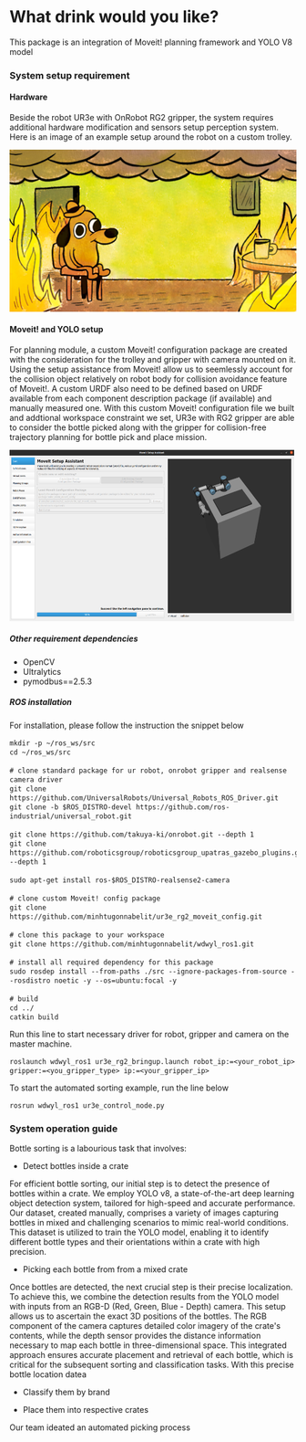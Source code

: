 # What drink would you like?

This package is an integration of Moveit! planning framework and YOLO V8 model

### System setup requirement

#### Hardware
Beside the robot UR3e with OnRobot RG2 gripper, the system requires additional hardware modification and sensors setup perception system.
Here is an image of an example setup around the robot on a custom trolley.

![Example Image](image/imfine.png)


#### Moveit! and YOLO setup
For planning module, a custom Moveit! configuration package are created with the consideration for the trolley and gripper with camera mounted on it. Using the setup assistance from Moveit! allow us to seemlessly account for the collision object relatively on robot body for collision avoidance feature of Moveit!. A custom URDF also need to be defined based on URDF available from each component description package (if available) and manually measured one. With this custom Moveit! configuration file we built and addtional workspace constraint we set, UR3e with RG2 gripper are able to consider the bottle picked along with the gripper for collision-free trajectory planning for bottle pick and place mission.

<img src="image/setup_assistance.png" width="500" height="300">



##### Other requirement dependencies
 - OpenCV
 - Ultralytics
 - pymodbus==2.5.3

##### ROS installation
For installation, please follow the instruction the snippet below 
```shell
mkdir -p ~/ros_ws/src
cd ~/ros_ws/src 

# clone standard package for ur robot, onrobot gripper and realsense camera driver 
git clone https://github.com/UniversalRobots/Universal_Robots_ROS_Driver.git
git clone -b $ROS_DISTRO-devel https://github.com/ros-industrial/universal_robot.git

git clone https://github.com/takuya-ki/onrobot.git --depth 1
git clone https://github.com/roboticsgroup/roboticsgroup_upatras_gazebo_plugins.git --depth 1

sudo apt-get install ros-$ROS_DISTRO-realsense2-camera

# clone custom Moveit! config package
git clone https://github.com/minhtugonnabelit/ur3e_rg2_moveit_config.git

# clone this package to your workspace
git clone https://github.com/minhtugonnabelit/wdwyl_ros1.git

# install all required dependency for this package
sudo rosdep install --from-paths ./src --ignore-packages-from-source --rosdistro noetic -y --os=ubuntu:focal -y

# build
cd ../
catkin build
```

Run this line to start necessary driver for robot, gripper and camera on the master machine. 
```shell
roslaunch wdwyl_ros1 ur3e_rg2_bringup.launch robot_ip:=<your_robot_ip> gripper:=<you_gripper_type> ip:=<your_gripper_ip> 
```

To start the automated sorting example, run the line below
```shell
rosrun wdwyl_ros1 ur3e_control_node.py
```

### System operation guide
Bottle sorting is a labourious task that involves:

- Detect bottles inside a crate

For efficient bottle sorting, our initial step is to detect the presence of bottles within a crate. We employ YOLO v8, a state-of-the-art deep learning object detection system, tailored for high-speed and accurate performance. Our dataset, created manually, comprises a variety of images capturing bottles in mixed and challenging scenarios to mimic real-world conditions. This dataset is utilized to train the YOLO model, enabling it to identify different bottle types and their orientations within a crate with high precision.
  
- Picking each bottle from from a mixed crate

Once bottles are detected, the next crucial step is their precise localization. To achieve this, we combine the detection results from the YOLO model with inputs from an RGB-D (Red, Green, Blue - Depth) camera. This setup allows us to ascertain the exact 3D positions of the bottles. The RGB component of the camera captures detailed color imagery of the crate's contents, while the depth sensor provides the distance information necessary to map each bottle in three-dimensional space. This integrated approach ensures accurate placement and retrieval of each bottle, which is critical for the subsequent sorting and classification tasks. With this precise bottle location datea 


- Classify them by brand

- Place them into respective crates

Our team ideated an automated picking process 

